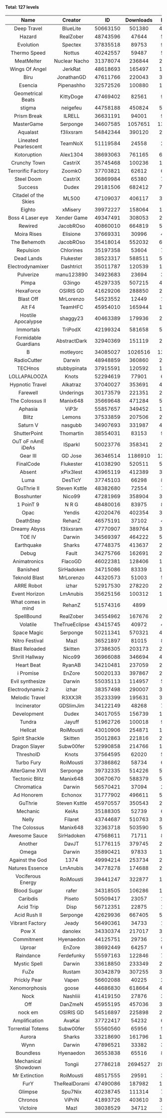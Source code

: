 #### Total: 127 levels

| Name | Creator | ID | Downloads | Likes |
|:---:|:---:|:---:|:---:|:---:|
| Deep Travel | BlueLite | 50663150 | 501380 | 45185
| Hazard | RealZober | 48743596 | 47644 | 5162
| Evolution | Spectex | 37835518 | 89753 | 9011
| Thermo Speed | Nottus | 40242557 | 59487 | 5550
| MeatMelter | Nuclear Nacho | 31378074 | 236844 | 25055
| Wings Of Angel | JerkRat | 48618693 | 165497 | 17133
| Biru | JonathanGD | 47611766 | 220043 | 30367
| Esencia | Pipenashho | 32572526 | 100880 | 12235
| Geometrical Beats | KittyDoge | 47469402 | 82561 | 9942
| stigma | neigefeu | 44758188 | 450824 | 52078
| Prism Break | ILRELL | 36631191 | 94001 | 9919
| MasterGame | Serponge | 34607585 | 1057651 | 130483
| Aqualast | f3lixsram | 54842344 | 390120 | 26183
| Lineated Pearlescent | TeamNoX | 51119584 | 24558 | 2943
| Kotoruption | Alex1304 | 38693063 | 761165 | 67830
| Crunchy Town | CastriX | 35745468 | 100236 | 13822
| Terrorific Factory | ZoomkO | 37703821 | 62612 | 6256
| Steel Doom | CastriX | 36869984 | 65380 | 7948
| Success | Dudex | 29181506 | 682412 | 77652
| Citadel of the Skies | ML500 | 47109037 | 406117 | 32445
| Eighto | xMisery | 39972227 | 158064 | 13882
| Boss 4 Laser eye | Xender Game | 49347491 | 308053 | 26652
| Rewired | JacobROso | 40860010 | 664819 | 50990
| Moira Rises | Elisione | 37669331 | 30996 | 4620
| The Behemoth | JacobROso | 35418014 | 552032 | 64484
| Repulsion | Chlorines | 35197358 | 53604 | 7121
| Dead Lands | Flukester | 38523317 | 588511 | 59897
| Electrodynamixer | Dashtrict | 35011787 | 120539 | 16785
| Pulverize | manu123890 | 34923683 | 23694 | 3706
| Pimpa | G3ingo | 45297335 | 507215 | 42271
| HexaForce | OSIRIS GD | 41629206 | 288850 | 22601
| Blast Off | MrLorenzo | 54523552 | 12449 | 1363
| Alt F4 | TeamHFC | 45954010 | 165944 | 13809
| Hostile Apocalypse | shaggy23 | 40463389 | 179936 | 25861
| Immortals | TriPodX | 42199324 | 581658 | 51348
| Formidable Guardians | AbstractDark | 32940369 | 151119 | 21714
| B | motleyorc | 34085027 | 1026516 | 124359
| RadioCutter | Darwin | 48948859 | 360860 | 25673
| TECHnos | stubbypinata | 37915591 | 120592 | 13670
| LOLLAPALOOZA | Knots | 52294619 | 77901 | 6754
| Hypnotic Travel | Alkatraz | 37040027 | 353691 | 48600
| Farewell | Underings | 30173579 | 221351 | 28152
| The Colossus II | Manix648 | 35669648 | 471284 | 52043
| Aphasia | ViP3r | 55857657 | 349452 | 17204
| Blitz | Lemons | 37533859 | 207506 | 24952
| Saturn V | nasgubb | 34907693 | 331987 | 41264
| ShutterPoint | Thomartin | 38554031 | 83153 | 9538
| OuT oF nAmE iDeAs | ISparkI | 50023776 | 358341 | 28101
| Gear III | GD Jose | 36346514 | 1186910 | 120636
| FinalCode | Flukester | 41038290 | 520511 | 51248
| Absent | xPix3lest | 43965119 | 412389 | 31948
| Luma | DesTicY | 37745103 | 66298 | 8311
| GuThrie II | Steven Ksttle | 48382680 | 72554 | 7466
| Bosshunter | Nico99 | 47281969 | 358904 | 31875
| 1 PoinT 9 | N R G | 48480016 | 83975 | 8196
| Opac | Yendis | 42020476 | 402354 | 39578
| DeathStep | RehanZ | 46575191 | 37102 | 4108
| Dreamy Abyss | f3lixsram | 47770907 | 389764 | 31008
| TOE IV | Darwin | 34569397 | 464222 | 54052
| Earthquake  | Sharks | 47748375 | 413637 | 23111
| Debug | Fault | 34275766 | 162691 | 20035
| Animatronics | FlacoGD | 46022381 | 128406 | 13269
| Banished | SirHadoken | 34715086 | 83339 | 10488
| Teknold Blast | MrLorenzo | 44320573 | 51003 | 5089
| ARRE Robot | izhar | 52917530 | 278220 | 26111
| Event Horizon | LmAnubis | 35625156 | 100312 | 12139
| What comes in mind | RehanZ | 51574316 | 4899 | 468
| SpellBound | RealZober | 34554962 | 167676 | 22632
| Volatile | TheTrueEclipse | 43415745 | 40972 | 4154
| Space Magic | Serponge | 50211341 | 570321 | 47748
| Nitro Festival | Mazl | 36521897 | 81015 | 8572
| Blast Reloaded | Skitten | 37386305 | 203173 | 22077
| Shrill Hallway | Nico99 | 36966088 | 346694 | 45714
| Heart Beat | RyanAB | 34210481 | 237059 | 29144
| i Promise | EnZore | 50020133 | 397867 | 23727
| Evil synthesize | Darwin | 55035113 | 114957 | 5669
| Electrodynamix 2 | izhar | 38357498 | 290007 | 33761
| Melodic Travel | R3XX3R | 35233399 | 195631 | 31931
| Incinerator | GDSlimJim | 34122149 | 48268 | 7273
| Development | Dudex | 34017055 | 156739 | 17930
| Tundra | Jayuff | 51962726 | 100018 | 9644
| Hellcat | RoiMousti | 43010906 | 254871 | 18316
| Spirit Shackle | Skitten | 35012863 | 221816 | 29397
| Dragon Slayer | Subw00fer | 52990858 | 214766 | 16971
| ThresholD | Knots | 37564595 | 62020 | 5440
| Turbo Fury | RoiMousti | 37386862 | 58734 | 6775
| AlterGame XVII | Serponge | 39732335 | 514226 | 53261
| Tectonic Blitz | Manix648 | 30670670 | 588379 | 59963
| Chromatica | Darwin | 56570421 | 37094 | 2662
| Ad Honorem | Echonox | 31777902 | 496611 | 50838
| GuThrie | Steven Ksttle | 45970557 | 350543 | 26711
| Mechanic | KeiAs | 35188305 | 52739 | 6513
| Nelly | Filaret | 43744687 | 510763 | 35894
| The Colossus | Manix648 | 32363718 | 503590 | 53197
| Awesome Sauce | SirHadoken | 47568611 | 71711 | 8040
| Another | DavJT | 51776115 | 379745 | 28832
| Omega | Darwin | 35890421 | 97833 | 12130
| Against the God | 1374 | 49994214 | 253734 | 25583
| Natures Essence | LmAnubis | 34778278 | 174688 | 22772
| Vociferous Energy | RoiMousti | 39441247 | 322877 | 13101
| Blood Sugar | rafer | 34318505 | 106286 | 13140
| Caribdis | Piseto | 50509417 | 23057 | 1959
| Acid Trip | Disp | 56712351 | 22875 | 1547
| Acid Rush II | Serponge | 42629936 | 667405 | 55953
| Vibrant Factory | Jeady | 56490361 | 34733 | 1798
| Pow X | danolex | 34330374 | 217017 | 31858
| Commitment | Hyenaedon | 44125751 | 29736 | 2010
| Uproar | EnZore | 38692449 | 64257 | 6234
| Raindance | Ferdefunky | 55597163 | 122846 | 7487
| Mystic Spell | Darwin | 33618850 | 233349 | 26390
| FuZe | Rustam | 30342879 | 307255 | 30988
| Prickly Pear | Vapen | 56602088 | 40225 | 2095
| Xenomorphosis | goose | 44686830 | 618664 | 45489
| Nock | NashIiii | 41419150 | 27876 | 3173
| Off | DanZmeN | 45955195 | 457036 | 39166
| nock em | OSIRIS GD | 54516897 | 225898 | 22895
| Amplification | AvaKai | 37722417 | 54232 | 6528
| Torrential Totems | Subw00fer | 55560560 | 65956 | 5360
| Aurora | Sharks | 33218690 | 161796 | 17033
| Wynn | Darwin | 47896521 | 33382 | 3965
| Boundless | Hyenaedon | 36553838 | 65516 | 8211
| Mechanical Showdown | Tongii | 27786218 | 2694527 | 282307
| Mr Extinction | RoiMousti | 48517555 | 29591 | 3268
| FurY | TheRealDorami | 47490086 | 187982 | 19345
| Glimpse | Spu7Nix | 40238745 | 111314 | 7748
| Chronos | ViPriN | 41893726 | 403610 | 35707
| Victoire | Mazl | 38038529 | 34712 | 3733
